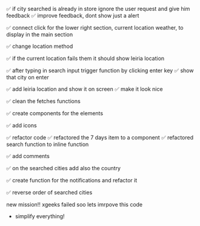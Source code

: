 ✅  if city searched is already in store ignore the user request and give him feedback
      ✅ improve feedback, dont show just a alert

 ✅ connect click for the lower right section, current location weather, to display in the main section

✅ change location method

✅ if the current location fails them it should show leiria location

 ✅ after typing in search input trigger function by clicking enter key
      ✅ show that city on enter

 ✅ add leiria location and show it on screen
      ✅ make it look nice

✅ clean the fetches functions

 ✅ create components for the elements 

 ✅ add icons 

✅ refactor code 
    ✅ refactored the 7 days item to a component
    ✅ refactored search function to inline function

✅ add comments 

✅ on the searched cities add also the country

✅ create function for the notifications and refactor it

✅ reverse order of searched cities




new mission!! xgeeks failed soo lets imrpove this code

- simplify everything!